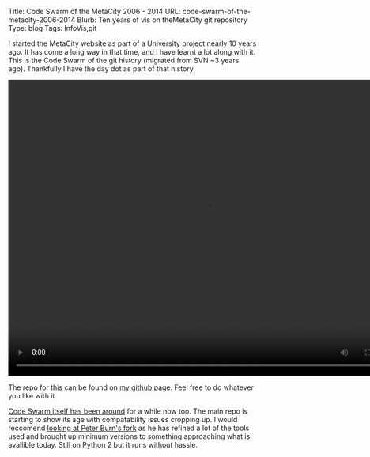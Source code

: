 Title: Code Swarm of the MetaCity 2006 - 2014
URL: code-swarm-of-the-metacity-2006-2014
Blurb: Ten years of vis on theMetaCity git repository
Type: blog
Tags: InfoVis,git

I started the MetaCity website as part of a University project nearly 10 years ago. It has come a long way in that time, and I have learnt a lot along with it. This is the Code Swarm of the git history (migrated from SVN ~3 years ago). Thankfully I have the day dot as part of that history.

<video width="800" height="600" controls data-poster="https://assets.themetacity.com/video/codeswarm200114poster.svg">
    <source src="https://assets.themetacity.com/video/code_swarm200114.avi" type='video/avi;codec="FMP4"'>
    <source src="https://assets.themetacity.com/video/code_swarm200114.webm" type='video/webm;codecs="vp8, vorbis"'>
</video>

The repo for this can be found on [my github page][github]. Feel free to do whatever you like with it.

[Code Swarm itself has been around][codeswarm] for a while now too. The main repo is starting to show its age with compatability issues cropping up. I would reccomend [looking at Peter Burn's fork][ricticswarm] as he has refined a lot of the tools used and brought up minimum versions to something approaching what is availible today. Still on Python 2 but it runs without hassle.


[github]: /github "My GitHub page"
[codeswarm]: http://code.google.com/p/codeswarm/ "Original Code Swarm on Google Code"
[ricticswarm]: https://github.com/rictic/code_swarm "Rictic's fork of Code Swarm on GitHub"